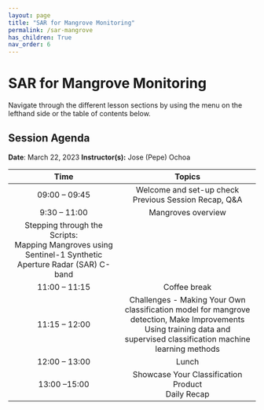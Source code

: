 ```yaml
---
layout: page
title: "SAR for Mangrove Monitoring"
permalink: /sar-mangrove
has_children: True
nav_order: 6
---
```


# SAR for Mangrove Monitoring
Navigate through the different lesson sections by using the menu on the lefthand side or the table of contents below.

## Session Agenda
**Date**: March 22, 2023
**Instructor(s):** Jose (Pepe) Ochoa


|      Time     |                                                                                                       Topics                                                                                                                                     |
|:-------------:|:-----------------------------------------------------------------------------------------------------------------------------------------------------------------------------------------------------------------:|
| 09:00 – 09:45 |                                  Welcome and set-up check<br>Previous Session Recap, Q&A                                 |
| 9:30 – 11:00  |          Mangroves overview
Stepping through the Scripts:<br>Mapping Mangroves using  Sentinel-1 Synthetic Aperture Radar (SAR) C-band                                    |
| 11:00 – 11:15 |                                                Coffee break                                                              |
| 11:15 – 12:00 |                                       Challenges - Making Your Own classification model for mangrove detection, Make Improvements<br>Using training data and supervised classification machine learning methods                                                     |
| 12:00 – 13:00 |                                                  Lunch                                                                   |
| 13:00 –15:00  |                                Showcase Your Classification Product<br>Daily Recap                                       |